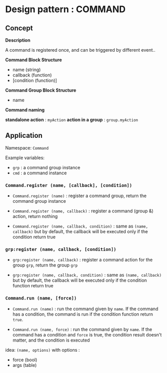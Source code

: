 # Design pattern : COMMAND

## Concept

**Description**

A command is registered once, and can be triggered by different event..

**Command Block Structure**

* name			(string)
* callback	(function)
* [condition (function)]

**Command Group Block Structure**

* name

**Command naming**

__standalone action__ : `myAction`
__action in a group__ : `group.myAction`



## Application

Namespace: `Command`

Example variables:

* `grp` : a command group instance
* `cmd` : a command instance



### `Command.register (name, [callback], [condition])`

* `Command.register (name)` : register a command group, return the command group instance

* `Command.register (name, callback)` : register a command (group &) action, return nothing

* `Command.register (name, callback, condition)` : same as `(name, callback)` but by default, the callback will be executed only if the condition return true



### `grp:register (name, callback, [condition])`

* `grp:register (name, callback)` : register a command action for the group `grp`, return the group `grp`

* `grp:register (name, callback, condition)` : same as `(name, callback)` but by default, the callback will be executed only if the condition function return true



### `Command.run (name, [force])`

* `Command.run (name)` : run the command given by `name`. If the command has a condition, the command is run if the condition function return `true`.

* `Command.run (name, force)` : run the command given by `name`. If the command has a condition and `force` is true, the condition result doesn't matter, and the condition is executed




idea: `(name, options)` with options :

- force (bool)
- args (table)





